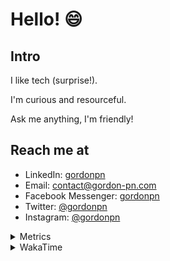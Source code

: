 # Hello! 😄

## Intro

I like tech (surprise!).

I'm curious and resourceful.

Ask me anything, I'm friendly!

## Reach me at

- LinkedIn: [gordonpn](https://www.linkedin.com/in/gordonpn/)
- Email: [contact@gordon-pn.com](mailto:contact@gordon-pn.com)
- Facebook Messenger: [gordonpn](https://www.messenger.com/t/Gordonpn)
- Twitter: [@gordonpn](https://twitter.com/Gordonpn)
- Instagram: [@gordonpn](https://www.instagram.com/gordonpn/)

<details>
  <summary>Metrics</summary>

  <img align="center" src="https://github.com/gordonpn/gordonpn/blob/master/github-metrics.svg" alt="GitHub Metrics">

</details>

<details>
  <summary>WakaTime</summary>

  <!--START_SECTION:waka-->
📊 **This Week I Spent My Time On** 

```text
💬 Programming Languages: 
Bash                     1 hr 35 mins        ███████████░░░░░░░░░░░░░░   43.49 % 
XML                      45 mins             █████░░░░░░░░░░░░░░░░░░░░   20.60 % 
Java                     33 mins             ████░░░░░░░░░░░░░░░░░░░░░   15.44 % 
TypeScript               20 mins             ██░░░░░░░░░░░░░░░░░░░░░░░   09.29 % 
Markdown                 14 mins             ██░░░░░░░░░░░░░░░░░░░░░░░   06.47 % 

🔥 Editors: 
IntelliJ IDEA            1 hr 58 mins        ██████████████░░░░░░░░░░░   54.14 % 
VS Code                  1 hr 40 mins        ███████████░░░░░░░░░░░░░░   45.86 % 
```


 Last Updated on 08/07/2024 10:21:59 UTC
<!--END_SECTION:waka-->
</details>
